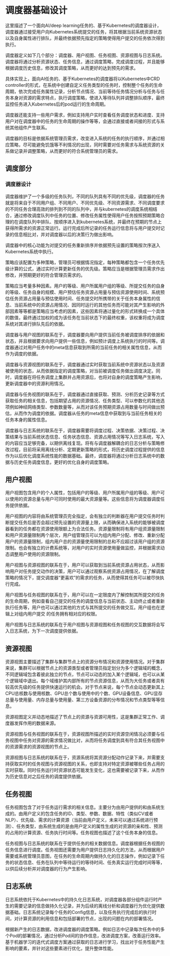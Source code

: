 # 调度器基础设计

这里描述了一个面向AI/deep learning任务的、基于Kubernetes的调度器设计，调度器通过接受用户向Kubernetes系统提交的任务，将其根据当前系统资源状态以及自身属性进行排队，并最终依据预先指定的策略使得用户提交的任务依次得到执行。

调度器定义如下几个部分：调度器、用户视图、任务视图、资源视图与日志系统。调度器将通过分析资源状态、任务信息，通过调度策略，完成调度过程，并且能够根据调度历史信息，修改其调度策略，从而更好的达到预先的需求。

具体实现上，面向AI任务的、基于Kubernetes的调度器将以Kubernetes中CRD controller的形式，在系统中创建自定义任务类型的任务时，控制整个任务的生命周期，依次完成任务属性记录，分析节点情况、当前等待任务情况分析与任务与任务本身对资源的需求特点，执行调度策略，使进入等待队列并调整排队顺序，最终监控任务进入Kubernetes后的pod运行的生命周期。

调度器还能支持一些用户需求，例如支持用户实时查看任务调度状态和进度、支持用户对在调度器中的任务的生命周期的操作等等，会通过直接或者间接的形式与系统其他组件产生联系。

调度器的目标是依据系统管理员需求，改变进入系统的任务的执行顺序，并通过相应策略，尽可能避免饥饿等不利情况的出现，同时需要对任务需求与系统资源的关系做记录并调整策略，从而更好的符合系统管理员的需求。


## 调度部分

### 调度器设计

调度器维护了一个多级的任务队列，不同的队列具有不同的优先级，调度器的任务就是将来自于不同用户组、不同用户、不同优先级、不同资源需求、不同调度要求的不同任务合理高效的排列到不同的队列中，并与kubernetes的调度系统相结合，通过修改调度队列中任务的位置、修改任务属性使得用户任务按照预期策略合理的在调度队列中排队、按顺序进入到kubernetes系统，并最终在预期的节点上获得所需求的资源正常运行。运行完成后所记录的任务运行信息将与用户提交时记录的信息相比对，并对调度器以后的决策行为做出影响。

调度器中的核心功能为对提交的任务重新排序并依据预先设置的策略按次序送入Kubernetes系统中执行。

策略应该配置为多种策略，管理员可根据情况指定，每种策略都包含一个任务优先级计算的公式，通过实时计算更新任务的优先级。策略应当是根据管理员需求作出修改，并预期更好的符合管理员需求的。

策略应当考量多种因素。用户的等级、用户所属用户组的等级、所提交任务的自身的等级、任务自身的规模、用户预估任务资源占用量与预估资源使用时间、系统预估任务资源占用量与预估使用时间、任务提交时所携带的关于任务本身属性的信息、当前系统中的资源占用情况、因同时运行的其他任务而可能对其产生影响的外部因素等等都是策略应当考虑的因素，这些因素将通过量化的形式转换成一个具体的数值，最终通过加权的成为该任务在当前状态下的最终权重，该权重将成为调度系统对其进行排队先后的依据。

调度器与用户视图的联系在于，调度器要向用户提供当前任务被调度排序的依据和状态，并且根据要求向用户提供一些信息，例如预计调度上系统执行的时间等。调度器通过对用户任务中的meta信息获取到所需的当前任务的相关属性信息，从而作为调度的依据。

调度器与资源视图的联系在于，调度器通过实时获取当前系统中资源状态以及资源被使用的状态，从而依据指定的调度策略，对当前被调度任务做出调度决定。同时，调度器在将任务调度上集群并占用资源后，也将对自身的调度策略产生影响，更新调度器中的资源利用情况。

调度器与任务视图的联系在于，调度器通过直接获取、预测、分析历史记录等方式获取任务的相关信息，包括期望占用的资源情况、任务类型、可以参数化的其他选项例如神经网络类型、参数数量等，从而对该任务预期资源占用数量与时间做出预估，从而作为调度的依据。调度器从任务的meta信息中获取到与当前任务相关的任务本身的属性信息。

调度器与日志系统的联系在于，调度器需要将调度过程、决策依据、决策过程、决策结果与当前系统状态信息、任务状态信息、资源占用情况等写入日志系统，写入的内容应当足够完备，以期供离线复现。将有与调度器解耦合的日志分析与策略修改过程，目前将采用离线分析、定期更新策略的形式，将历史调度过程提供的信息作为以后优化调度系统性能的数据基础。最终，调度器将通过分析日志系统中的数据与历史任务调度信息，更好的优化自身的调度策略。

## 用户视图

用户视图包含用户的个人属性，包括用户的等级、用户所属用户组的等级、用户可以使用的资源总量与用户可同时使用的最大资源量等。这些信息将为调度器调度任务提供依据。

用户视图的内容将由系统管理员完全指定，会有独立的判断器在用户提交任务时判断提交任务后是否会超过预先设置的资源量上限，从而确保进入系统的能够被调度器看到的任务都在资源使用限额上为合法任务。资源量限制将有用户组资源量限制和用户资源量限制两个层次，用户组管理员可以为组内用户分配、修改、重新分配用户的资源量限制，组内用户总的资源量使用限制的总和不应超过该用户组的资源限制。也会有独立的计费系统等，对用户的实时资源使用量做监控，并根据需求动态调整用户使用的资源限制。

用户视图与资源视图的联系在于，用户可以获取到当前系统资源占用状态，从而影响用户对任务提交动作的决策，用户可以通过观察系统资源占用情况，在了解调度策略的情况下，提交调度器“更喜欢”的需求的任务，从而使得其任务可以被尽快执行完成。

用户视图与任务视图的联系在于，用户可以在一定限度内了解控制其所提交的任务的生命周期，例如查看自己提交的任务的调度信息与当前状态、主动终止或者重新执行任务等，用户也可以通过其他的方式与其所提交的任务做交互。用户组也在逻辑上对组内用户提交 的任务拥有相对应的权限。

用户视图与日志系统的联系在于用户视图与资源视图和任务视图的交互数据将会写入日志系统，为下一次调度提供依据。

## 资源视图

资源视图主要描述了集群与集群节点上的资源分布情况和资源使用情况。对于集群来说，集群可以根据节点上的资源类型或者管理员指定划分为多个逻辑域的概念，不同逻辑域包含着彼此独立的节点，节点可以动态的加入某个逻辑域，也可以从某个逻辑域中退出。每个域维护其内部所有的节点资源信息，从而为大任务或者具有较高优先级的任务提供快速运行的机会。对于节点来说，每个节点会动态更新其上CPU总核数与使用核数、GPU总个数与使用中的个数、GPU设备信息、GPU显存总量与使用量、内存总量与使用量、第三方设备资源的分布情况和节点类型等等信息。

资源视图定义并动态地描述了节点上的资源与资源可用性，这是集群正常工作、调度器发挥作用的数据来源。

资源视图与任务视图的联系在于，资源视图所描述的实时资源空闲情况必须要与任务视图中任务对资源的需求情况做比对，从而将任务调度到具有符合其任务视图中的资源需求的资源视图的节点上。

资源视图与日志系统的联系在于，资源系统将其资源分配动作记录下来，并需要支持获取实时的任务视图与资源视图的关系，也即支持对特定资源被哪些任务占用的实时获取。同时任务运行时资源状态可能发生变化，这也需要被记录下来，从而作为历史信息对之后任务的调度提供依据。


## 任务视图

任务视图包含了对于任务运行需求的相关信息。主要分为由用户提供的和由系统生成的。由用户定义的包含任务的ID、类型、参数、数据、特性（类似CV或者NLP）、优先级、需求的计算资源（当前由用户定义，未来可以通过系统进行预测）、任务类型，由系统生成的是由用户定义的属性生成的对资源的亲和性、预测的占用的计算资源、任务执行时间等。任务视图也描述了这个任务本身的信息。

任务视图与日志系统的联系在于提供任务的相关数据信息。调度器根据任务视图的任务信息进行调度。任务视图还需要为用户提供日志持久化的方法，从而根据用户需要或系统管理员意图，在任务的生命周期内做持久化的日志操作，例如记录下任务的状态信息、任务在队列中等待运行的等待时间、任务真实运行完成时间等等，以供后续分析并对调度器的行为产生影响。


## 日志系统

日志系统依托于Kubernetes中的持久化日志系统，对调度器各部分组件运行时产生的需要记录的信息做持久化记录，并为后续的离线分析和调度器行为优化提供数据基础。日志系统记录每个任务的Config信息，以及任务执行完成后的执行时间，对计算资源的利用信息和包括部署的节点，出现的问题在内的部署情况。

根据新产生的日志数据，改进调度器的调度策略。例如日志中记录每次任务中的多个Pod的部署情况，通过分析Pod间的协作信息，改进调度方案，改善运行效率。基于机器学习的迭代式调度方案通过获取的日志进行学习，找出对于任务性能产生影响的要素，并针对这些要素进行优化，提升整体性能。